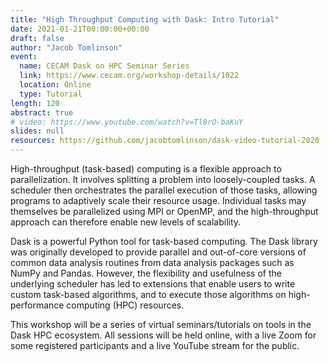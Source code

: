 ```yaml
---
title: "High Throughput Computing with Dask: Intro Tutorial"
date: 2021-01-21T00:00:00+00:00
draft: false
author: "Jacob Tomlinson"
event:
  name: CECAM Dask on HPC Seminar Series
  link: https://www.cecam.org/workshop-details/1022
  location: Online
  type: Tutorial
length: 120
abstract: true
# video: https://www.youtube.com/watch?v=Tl8rO-baKuY
slides: null
resources: https://github.com/jacobtomlinson/dask-video-tutorial-2020
---
```


High-throughput (task-based) computing is a flexible approach to parallelization. It involves splitting a problem into loosely-coupled tasks. A scheduler then orchestrates the parallel execution of those tasks, allowing programs to adaptively scale their resource usage. Individual tasks may themselves be parallelized using MPI or OpenMP, and the high-throughput approach can therefore enable new levels of scalability.

Dask is a powerful Python tool for task-based computing. The Dask library was originally developed to provide parallel and out-of-core versions of common data analysis routines from data analysis packages such as NumPy and Pandas. However, the flexibility and usefulness of the underlying scheduler has led to extensions that enable users to write custom task-based algorithms, and to execute those algorithms on high-performance computing (HPC) resources.

This workshop will be a series of virtual seminars/tutorials on tools in the Dask HPC ecosystem. All sessions will be held online, with a live Zoom for some registered participants and a live YouTube stream for the public.
